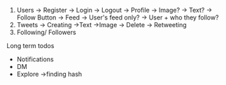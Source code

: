 1. Users
    -> Register
    -> Login
    -> Logout
    -> Profile
        -> Image?
        -> Text?
        -> Follow Button
    -> Feed
        -> User's feed only?
        -> User + who they follow?
2. Tweets
    -> Creating
        ->Text
        ->Image
    -> Delete
    -> Retweeting
3. Following/ Followers

Long term todos
- Notifications
- DM 
- Explore ->finding hash